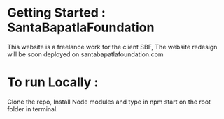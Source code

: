 # Getting Started : SantaBapatlaFoundation
This website is a freelance work for the client SBF, The website redesign will be soon deployed on santabapatlafoundation.com

# To run Locally :
Clone the repo, Install Node modules and type in npm start on the root folder in terminal.